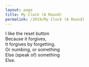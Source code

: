 ```yaml
---
layout: page
title: My Clock (A Round)
permalink: /2019/My Clock (A Round)
---
```


I like the reset button \
Because it forgives, \
It forgives by forgetting. \
Or numbing, or something \
Else (speak of) something \
Else.
